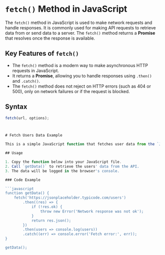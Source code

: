 # `fetch()` Method in JavaScript

The `fetch()` method in JavaScript is used to make network requests and handle responses. It is commonly used for making API requests to retrieve data from or send data to a server. The `fetch()` method returns a **Promise** that resolves once the response is available.

## Key Features of `fetch()`

- The `fetch()` method is a modern way to make asynchronous HTTP requests in JavaScript.
- It returns a **Promise**, allowing you to handle responses using `.then()` and `.catch()`.
- The `fetch()` method does not reject on HTTP errors (such as 404 or 500), only on network failures or if the request is blocked.

## Syntax

```javascript
fetch(url, options);



# Fetch Users Data Example

This is a simple JavaScript function that fetches user data from the `JSONPlaceholder` API and logs it to the console using the `fetch()` method. The code handles both success and error scenarios.

## Usage

1. Copy the function below into your JavaScript file.
2. Call `getData()` to retrieve the users' data from the API.
3. The data will be logged in the browser's console.

### Code Example

```javascript
function getData() {
    fetch('https://jsonplaceholder.typicode.com/users')
        .then((res) => {
            if (!res.ok) {
                throw new Error('Network response was not ok');
            }
            return res.json();
        })
        .then(users => console.log(users))
        .catch((err) => console.error('Fetch error:', err));
}

getData();
